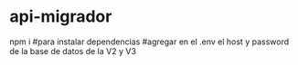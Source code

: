# api-migrador
npm i #para instalar dependencias 
#agregar en el .env el host y password de la base de datos de la V2 y V3
